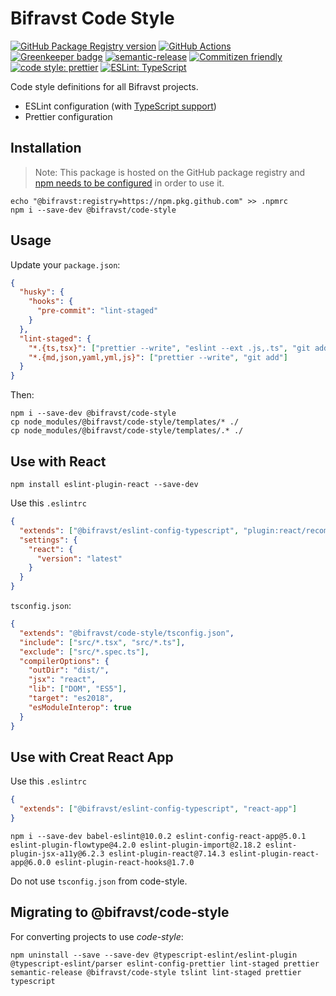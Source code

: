 # Bifravst Code Style

[![GitHub Package Registry version](https://img.shields.io/github/release/bifravst/code-style.svg?label=GPR&logo=github)](https://github.com/bifravst/code-style/packages/26699)
[![GitHub Actions](https://github.com/bifravst/code-style/workflows/Semantic%20Release/badge.svg)](https://github.com/bifravst/code-style/actions)
[![Greenkeeper badge](https://badges.greenkeeper.io/bifravst/code-style.svg)](https://greenkeeper.io/)
[![semantic-release](https://img.shields.io/badge/%20%20%F0%9F%93%A6%F0%9F%9A%80-semantic--release-e10079.svg)](https://github.com/semantic-release/semantic-release)
[![Commitizen friendly](https://img.shields.io/badge/commitizen-friendly-brightgreen.svg)](http://commitizen.github.io/cz-cli/)
[![code style: prettier](https://img.shields.io/badge/code_style-prettier-ff69b4.svg)](https://github.com/prettier/prettier/)
[![ESLint: TypeScript](https://img.shields.io/badge/ESLint-TypeScript-blue.svg)](https://github.com/typescript-eslint/typescript-eslint)

Code style definitions for all Bifravst projects.

- ESLint configuration (with
  [TypeScript support](https://github.com/typescript-eslint/typescript-eslint))
- Prettier configuration

## Installation

> Note: This package is hosted on the GitHub package registry and
> [npm needs to be configured](https://help.github.com/en/articles/configuring-npm-for-use-with-github-package-registry#installing-a-package)
> in order to use it.

    echo "@bifravst:registry=https://npm.pkg.github.com" >> .npmrc
    npm i --save-dev @bifravst/code-style

## Usage

Update your `package.json`:

```json
{
  "husky": {
    "hooks": {
      "pre-commit": "lint-staged"
    }
  },
  "lint-staged": {
    "*.{ts,tsx}": ["prettier --write", "eslint --ext .js,.ts", "git add"],
    "*.{md,json,yaml,yml,js}": ["prettier --write", "git add"]
  }
}
```

Then:

    npm i --save-dev @bifravst/code-style
    cp node_modules/@bifravst/code-style/templates/* ./
    cp node_modules/@bifravst/code-style/templates/.* ./

## Use with React

    npm install eslint-plugin-react --save-dev

Use this `.eslintrc`

```json
{
  "extends": ["@bifravst/eslint-config-typescript", "plugin:react/recommended"],
  "settings": {
    "react": {
      "version": "latest"
    }
  }
}
```

`tsconfig.json`:

```json
{
  "extends": "@bifravst/code-style/tsconfig.json",
  "include": ["src/*.tsx", "src/*.ts"],
  "exclude": ["src/*.spec.ts"],
  "compilerOptions": {
    "outDir": "dist/",
    "jsx": "react",
    "lib": ["DOM", "ES5"],
    "target": "es2018",
    "esModuleInterop": true
  }
}
```

## Use with Creat React App

Use this `.eslintrc`

```json
{
  "extends": ["@bifravst/eslint-config-typescript", "react-app"]
}
```

    npm i --save-dev babel-eslint@10.0.2 eslint-config-react-app@5.0.1 eslint-plugin-flowtype@4.2.0 eslint-plugin-import@2.18.2 eslint-plugin-jsx-a11y@6.2.3 eslint-plugin-react@7.14.3 eslint-plugin-react-app@6.0.0 eslint-plugin-react-hooks@1.7.0

Do not use `tsconfig.json` from code-style.

## Migrating to @bifravst/code-style

For converting projects to use _code-style_:

    npm uninstall --save --save-dev @typescript-eslint/eslint-plugin @typescript-eslint/parser eslint-config-prettier lint-staged prettier semantic-release @bifravst/code-style tslint lint-staged prettier typescript
